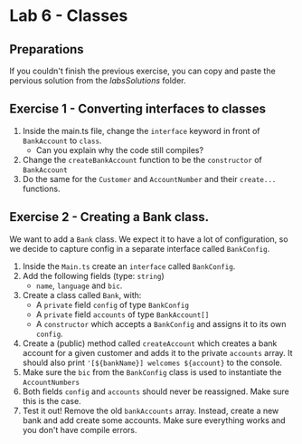 # Lab 6 - Classes

## Preparations

If you couldn't finish the previous exercise, you can copy and paste the pervious solution from the *labsSolutions* folder.

## Exercise 1 - Converting interfaces to classes

1. Inside the main.ts file, change the `interface` keyword in front of `BankAccount` to `class`.
    * Can you explain why the code still compiles?
1. Change the `createBankAccount` function to be the `constructor` of `BankAccount`
1. Do the same for the `Customer` and `AccountNumber` and their `create...` functions.

## Exercise 2 - Creating a Bank class.

We want to add a `Bank` class. We expect it to have a lot of configuration, so we decide to capture config
in a separate interface called `BankConfig`.

1. Inside the `Main.ts` create an `interface` called `BankConfig`.
1. Add the following fields (type: `string`)
    * `name`, `language` and `bic`.
1. Create a class called `Bank`, with:
    * A `private` field `config` of type `BankConfig`
    * A `private` field `accounts` of type `BankAccount[]`
    * A `constructor` which accepts a `BankConfig` and assigns it to its own `config`.
1. Create a (public) method called `createAccount` which creates a bank account for a given customer and adds it to the private `accounts` array. It should also print `'[${bankName}] welcomes ${account}` to the console.
1. Make sure the `bic` from the `BankConfig` class is used to instantiate the `AccountNumbers`
1. Both fields `config` and `accounts` should never be reassigned. Make sure this is the case.
1. Test it out! Remove the old `bankAccounts` array. Instead, create a new bank and add create some accounts. Make sure everything works and you don't have compile errors.

